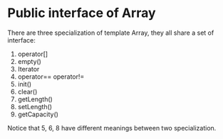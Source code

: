 # Public interface of Array

There are three specialization of template Array, they all share a set of interface:

1. operator[]
2. empty()
3. Iterator
4. operator== operator!=
5. init()
6. clear()
7. getLength()
8. setLength()
9. getCapacity()

Notice that 5, 6, 8 have different meanings between two specialization.
